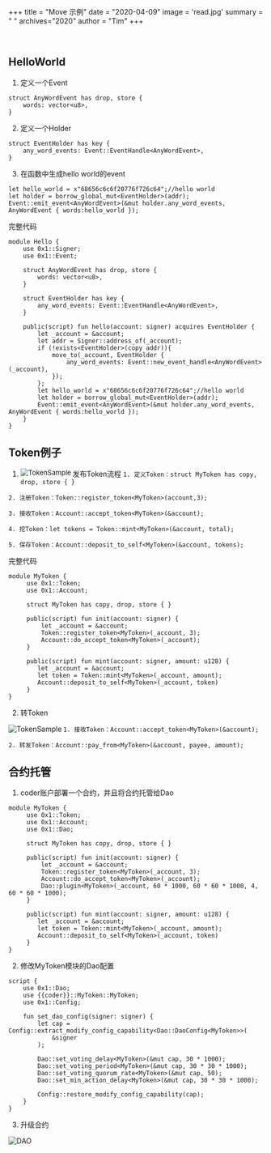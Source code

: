 +++
title = "Move 示例"
date = "2020-04-09"
image = 'read.jpg'
summary = " "
archives="2020"
author = "Tim"
+++

<br />


## HelloWorld

1. 定义一个Event

~~~move
struct AnyWordEvent has drop, store {
    words: vector<u8>,
}
~~~


2. 定义一个Holder

~~~move
struct EventHolder has key {
    any_word_events: Event::EventHandle<AnyWordEvent>,
}
~~~

3. 在函数中生成hello world的event

~~~move
let hello_world = x"68656c6c6f20776f726c64";//hello world
let holder = borrow_global_mut<EventHolder>(addr);
Event::emit_event<AnyWordEvent>(&mut holder.any_word_events, AnyWordEvent { words:hello_world });
~~~

完整代码


~~~move
module Hello {
    use 0x1::Signer;
    use 0x1::Event;

    struct AnyWordEvent has drop, store {
        words: vector<u8>,
    }

    struct EventHolder has key {
        any_word_events: Event::EventHandle<AnyWordEvent>,
    }

    public(script) fun hello(account: signer) acquires EventHolder {
        let _account = &account;
        let addr = Signer::address_of(_account);
        if (!exists<EventHolder>(copy addr)){
            move_to(_account, EventHolder {
                any_word_events: Event::new_event_handle<AnyWordEvent>(_account),
            });
        };
        let hello_world = x"68656c6c6f20776f726c64";//hello world
        let holder = borrow_global_mut<EventHolder>(addr);
        Event::emit_event<AnyWordEvent>(&mut holder.any_word_events, AnyWordEvent { words:hello_world });
    }
}
~~~



## Token例子

1. 发布Token流程
    <img src="./move_samples/TokenSample.png" alt="TokenSample" style="zoom:95%;" align=left />
`1. 定义Token：struct MyToken has copy, drop, store { }`



`2. 注册Token：Token::register_token<MyToken>(account,3);`



`3. 接收Token：Account::accept_token<MyToken>(&account);`



`4. 挖Token：let tokens = Token::mint<MyToken>(&account, total);`



`5. 保存Token：Account::deposit_to_self<MyToken>(&account, tokens);`



完整代码

```move
module MyToken {
     use 0x1::Token;
     use 0x1::Account;

     struct MyToken has copy, drop, store { }

     public(script) fun init(account: signer) {
         let _account = &account;
         Token::register_token<MyToken>(_account, 3);
         Account::do_accept_token<MyToken>(_account);
     }

     public(script) fun mint(account: signer, amount: u128) {
        let _account = &account;
        let token = Token::mint<MyToken>(_account, amount);
        Account::deposit_to_self<MyToken>(_account, token)
     }
}
```



2. 转Token
<img src="./move_samples/TokenTransfer.png" alt="TokenSample" style="zoom:100%;" align=left />

`1. 接收Token：Account::accept_token<MyToken>(&account);`





`2. 转发Token：Account::pay_from<MyToken>(&account, payee, amount);`







## 合约托管

1. coder账户部署一个合约，并且将合约托管给Dao

~~~move
module MyToken {
     use 0x1::Token;
     use 0x1::Account;
     use 0x1::Dao;

     struct MyToken has copy, drop, store { }

     public(script) fun init(account: signer) {
         let _account = &account;
         Token::register_token<MyToken>(_account, 3);
         Account::do_accept_token<MyToken>(_account);
         Dao::plugin<MyToken>(_account, 60 * 1000, 60 * 60 * 1000, 4, 60 * 60 * 1000);
     }

     public(script) fun mint(account: signer, amount: u128) {
        let _account = &account;
        let token = Token::mint<MyToken>(_account, amount);
        Account::deposit_to_self<MyToken>(_account, token)
     }
}
~~~

2. 修改MyToken模块的Dao配置

~~~move
script {
    use 0x1::Dao;
    use {{coder}}::MyToken::MyToken;
    use 0x1::Config;

    fun set_dao_config(signer: signer) {
        let cap = Config::extract_modify_config_capability<Dao::DaoConfig<MyToken>>(
            &signer
        );

        Dao::set_voting_delay<MyToken>(&mut cap, 30 * 1000);
        Dao::set_voting_period<MyToken>(&mut cap, 30 * 30 * 1000);
        Dao::set_voting_quorum_rate<MyToken>(&mut cap, 50);
        Dao::set_min_action_delay<MyToken>(&mut cap, 30 * 30 * 1000);

        Config::restore_modify_config_capability(cap);
    }
}
~~~

3. 升级合约

![DAO](https://tva1.sinaimg.cn/large/008i3skNgy1gqxxyln2yxj30p10g5myz.jpg)
